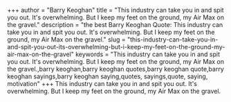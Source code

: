 +++
author = "Barry Keoghan"
title = "This industry can take you in and spit you out. It's overwhelming. But I keep my feet on the ground, my Air Max on the gravel."
description = "the best Barry Keoghan Quote: This industry can take you in and spit you out. It's overwhelming. But I keep my feet on the ground, my Air Max on the gravel."
slug = "this-industry-can-take-you-in-and-spit-you-out-its-overwhelming-but-i-keep-my-feet-on-the-ground-my-air-max-on-the-gravel"
keywords = "This industry can take you in and spit you out. It's overwhelming. But I keep my feet on the ground, my Air Max on the gravel.,barry keoghan,barry keoghan quotes,barry keoghan quote,barry keoghan sayings,barry keoghan saying,quotes, sayings,quote, saying, motivation"
+++
This industry can take you in and spit you out. It's overwhelming. But I keep my feet on the ground, my Air Max on the gravel.

